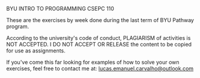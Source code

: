 BYU INTRO TO PROGRAMMING CSEPC 110

These are the exercises by week done during the last term of BYU Pathway program.

According to the university's code of conduct, PLAGIARISM of activities is NOT ACCEPTED.
I DO NOT ACCEPT OR RELEASE the content to be copied for use as assignments.

If you've come this far looking for examples of how to solve your own exercises, feel free to contact me at:
lucas.emanuel.carvalho@outlook.com


